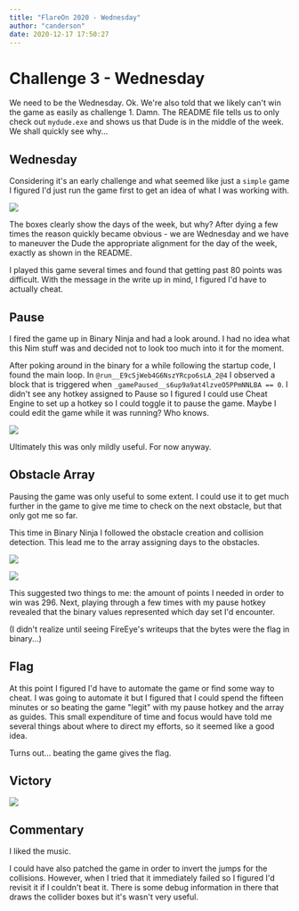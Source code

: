 ```yaml
---
title: "FlareOn 2020 - Wednesday"
author: "canderson"
date: 2020-12-17 17:50:27
---
```


# Challenge 3 - Wednesday

We need to be the Wednesday. Ok. We're also told that we likely can't win the game as easily as challenge 1. Damn. The README file tells us to only check out `mydude.exe` and shows us that Dude is in the middle of the week. We shall quickly see why...

## Wednesday

Considering it's an early challenge and what seemed like just a `simple` game I figured I'd just run the game first to get an idea of what I was working with.

![](/assets/images/game.png)

The boxes clearly show the days of the week, but why? After dying a few times the reason quickly became obvious - we are Wednesday and we have to maneuver the Dude the appropriate alignment for the day of the week, exactly as shown in the README. 

I played this game several times and found that getting past 80 points was difficult. With the message in the write up in mind, I figured I'd have to actually cheat. 

## Pause

I fired the game up in Binary Ninja and had a look around. I had no idea what this Nim stuff was and decided not to look too much into it for the moment. 

After poking around in the binary for a while following the startup code, I found the main loop. In `@run__E9cSjWeb4G6NszYRcpo6sLA_2@4` I observed a block that is triggered when `_gamePaused__s6up9a9at4lzveO5PPmNNLBA == 0`. I didn't see any hotkey assigned to Pause so I figured I could use Cheat Engine to set up a hotkey so I could toggle it to pause the game. Maybe I could edit the game while it was running? Who knows.

![](/assets/images/pause.png)

Ultimately this was only mildly useful. For now anyway. 

## Obstacle Array

Pausing the game was only useful to some extent. I could use it to get much further in the game to give me time to check on the next obstacle, but that only got me so far.

This time in Binary Ninja I followed the obstacle creation and collision detection. This lead me to the array assigning days to the obstacles.

![](/assets/images/obstacles.png)

![](/assets/images/obarray.png)

This suggested two things to me: the amount of points I needed in order to win was 296. Next, playing through a few times with my pause hotkey revealed that the binary values represented which day set I'd encounter. 

(I didn't realize until seeing FireEye's writeups that the bytes were the flag in binary...)

## Flag

At this point I figured I'd have to automate the game or find some way to cheat. I was going to automate it but I figured that I could spend the fifteen minutes or so beating the game "legit" with my pause hotkey and the array as guides. This small expenditure of time and focus would have told me several things about where to direct my efforts, so it seemed like a good idea. 

Turns out... beating the game gives the flag.

## Victory

![](/assets/images/victory.png)

## Commentary

I liked the music. 

I could have also patched the game in order to invert the jumps for the collisions. However, when I tried that it immediately failed so I figured I'd revisit it if I couldn't beat it. There is some debug information in there that draws the collider boxes but it's wasn't very useful. 